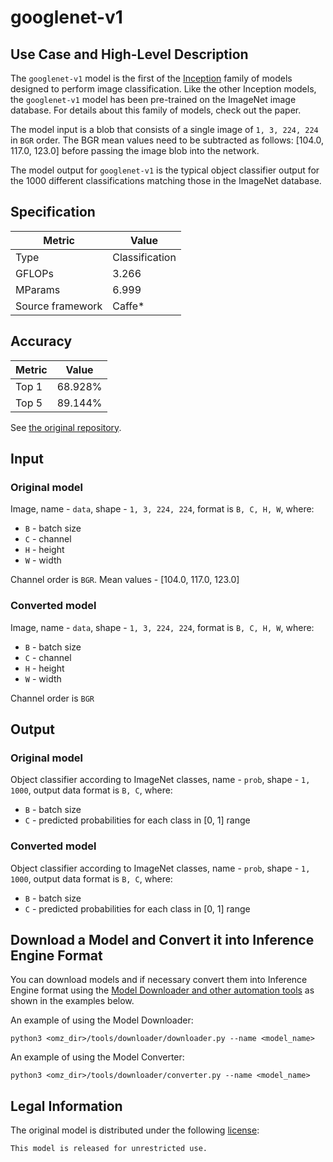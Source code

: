 # googlenet-v1

## Use Case and High-Level Description

The `googlenet-v1` model is the first of the [Inception](https://arxiv.org/abs/1602.07261) family of models designed to perform image classification. Like the other Inception models, the `googlenet-v1` model has been pre-trained on the ImageNet image database. For details about this family of models, check out the paper.

The model input is a blob that consists of a single image of `1, 3, 224, 224` in `BGR` order. The BGR mean values need to be subtracted as follows: [104.0, 117.0, 123.0] before passing the image blob into the network.

The model output for `googlenet-v1` is the typical object classifier output for the 1000 different classifications matching those in the ImageNet database.

## Specification

| Metric            | Value         |
|-------------------|---------------|
| Type              | Classification|
| GFLOPs            | 3.266         |
| MParams           | 6.999         |
| Source framework  | Caffe\*       |

## Accuracy

| Metric | Value  |
| ------ | ------ |
| Top 1  | 68.928%|
| Top 5  | 89.144%|

See [the original repository](https://github.com/BVLC/caffe/tree/master/models/bvlc_googlenet).

## Input

### Original model

Image, name - `data`,  shape - `1, 3, 224, 224`, format is `B, C, H, W`, where:

- `B` - batch size
- `C` - channel
- `H` - height
- `W` - width

Channel order is `BGR`.
Mean values - [104.0, 117.0, 123.0]

### Converted model

Image, name - `data`,  shape - `1, 3, 224, 224`, format is `B, C, H, W`, where:

- `B` - batch size
- `C` - channel
- `H` - height
- `W` - width

Channel order is `BGR`

## Output

### Original model

Object classifier according to ImageNet classes, name - `prob`,  shape - `1, 1000`, output data format is `B, C`, where:

- `B` - batch size
- `C` - predicted probabilities for each class in [0, 1] range

### Converted model

Object classifier according to ImageNet classes, name - `prob`,  shape - `1, 1000`, output data format is `B, C`, where:

- `B` - batch size
- `C` - predicted probabilities for each class in [0, 1] range

## Download a Model and Convert it into Inference Engine Format

You can download models and if necessary convert them into Inference Engine format using the [Model Downloader and other automation tools](../../../tools/downloader/README.md) as shown in the examples below.

An example of using the Model Downloader:
```
python3 <omz_dir>/tools/downloader/downloader.py --name <model_name>
```

An example of using the Model Converter:
```
python3 <omz_dir>/tools/downloader/converter.py --name <model_name>
```

## Legal Information

The original model is distributed under the following
[license](https://raw.githubusercontent.com/BVLC/caffe/master/models/bvlc_googlenet/readme.md):

```
This model is released for unrestricted use.
```

